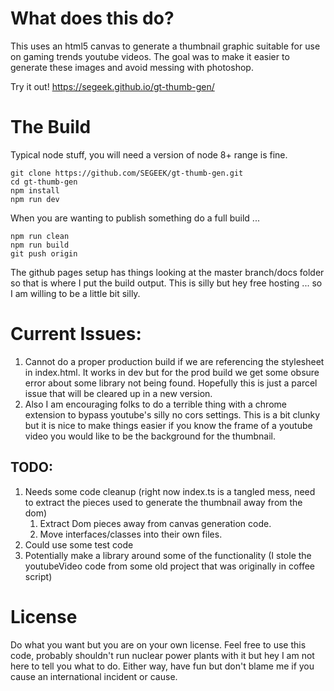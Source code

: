 # What does this do?
This uses an html5 canvas to generate a thumbnail graphic suitable for use on gaming trends youtube videos.  The goal was to make it easier to generate these images and avoid messing with photoshop.

Try it out!  https://segeek.github.io/gt-thumb-gen/
# The Build
Typical node stuff, you will need a version of node 8+ range is fine.

```
git clone https://github.com/SEGEEK/gt-thumb-gen.git
cd gt-thumb-gen
npm install
npm run dev
```

When you are wanting to publish something do a full build ...
```
npm run clean
npm run build
git push origin
```

The github pages setup has things looking at the master branch/docs folder so that is where I put the build output.  This is silly but hey free hosting ... so I am willing to be a little bit silly.

# Current Issues:
1. Cannot do a proper production build if we are referencing the stylesheet in index.html.  It works in dev but for the prod build we get some obsure error about some library not being found.  Hopefully this is just a parcel issue that will be cleared up in a new version.
1. Also I am encouraging folks to do a terrible thing with a chrome extension to bypass youtube's silly no cors settings.  This is a bit clunky but it is nice to make things easier if you know the frame of a youtube video you would like to be the background for the thumbnail.

## TODO:
 1. Needs some code cleanup (right now index.ts is a tangled mess, need to extract the pieces used to generate the thumbnail away from the dom)
    1. Extract Dom pieces away from canvas generation code.
    1. Move interfaces/classes into their own files.
 1. Could use some test code
 1. Potentially make a library around some of the functionality (I stole the youtubeVideo code from some old project that was originally in coffee script)

 # License
 Do what you want but you are on your own license.  Feel free to use this code, probably shouldn't run nuclear power plants with it but hey I am not here to tell you what to do.  Either way, have fun but don't blame me if you cause an international incident or cause.